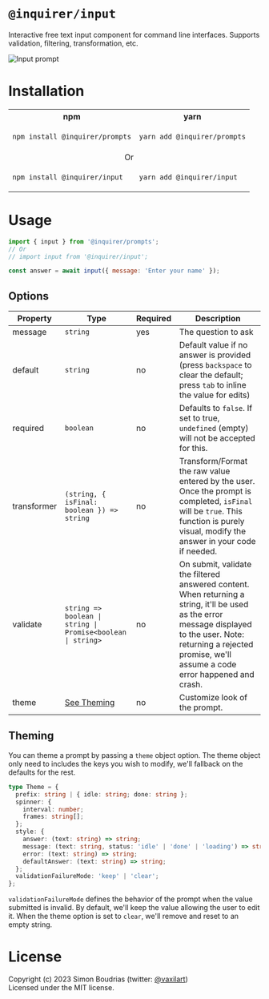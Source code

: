 # `@inquirer/input`

Interactive free text input component for command line interfaces. Supports validation, filtering, transformation, etc.

![Input prompt](https://cdn.rawgit.com/SBoudrias/Inquirer.js/28ae8337ba51d93e359ef4f7ee24e79b69898962/assets/screenshots/input.svg)

# Installation

<table>
<tr>
  <th>npm</th>
  <th>yarn</th>
</tr>
<tr>
<td>

```sh
npm install @inquirer/prompts
```

</td>
<td>

```sh
yarn add @inquirer/prompts
```

</td>
</tr>
<tr>
<td colSpan="2" align="center">Or</td>
</tr>
<tr>
<td>

```sh
npm install @inquirer/input
```

</td>
<td>

```sh
yarn add @inquirer/input
```

</td>
</tr>
</table>

# Usage

```js
import { input } from '@inquirer/prompts';
// Or
// import input from '@inquirer/input';

const answer = await input({ message: 'Enter your name' });
```

## Options

| Property    | Type                                                        | Required | Description                                                                                                                                                                                                             |
| ----------- | ----------------------------------------------------------- | -------- | ----------------------------------------------------------------------------------------------------------------------------------------------------------------------------------------------------------------------- |
| message     | `string`                                                    | yes      | The question to ask                                                                                                                                                                                                     |
| default     | `string`                                                    | no       | Default value if no answer is provided (press `backspace` to clear the default; press `tab` to inline the value for edits)                                                                                              |
| required    | `boolean`                                                   | no       | Defaults to `false`. If set to true, `undefined` (empty) will not be accepted for this.                                                                                                                                 |
| transformer | `(string, { isFinal: boolean }) => string`                  | no       | Transform/Format the raw value entered by the user. Once the prompt is completed, `isFinal` will be `true`. This function is purely visual, modify the answer in your code if needed.                                   |
| validate    | `string => boolean \| string \| Promise<boolean \| string>` | no       | On submit, validate the filtered answered content. When returning a string, it'll be used as the error message displayed to the user. Note: returning a rejected promise, we'll assume a code error happened and crash. |
| theme       | [See Theming](#Theming)                                     | no       | Customize look of the prompt.                                                                                                                                                                                           |

## Theming

You can theme a prompt by passing a `theme` object option. The theme object only need to includes the keys you wish to modify, we'll fallback on the defaults for the rest.

```ts
type Theme = {
  prefix: string | { idle: string; done: string };
  spinner: {
    interval: number;
    frames: string[];
  };
  style: {
    answer: (text: string) => string;
    message: (text: string, status: 'idle' | 'done' | 'loading') => string;
    error: (text: string) => string;
    defaultAnswer: (text: string) => string;
  };
  validationFailureMode: 'keep' | 'clear';
};
```

`validationFailureMode` defines the behavior of the prompt when the value submitted is invalid. By default, we'll keep the value allowing the user to edit it. When the theme option is set to `clear`, we'll remove and reset to an empty string.

# License

Copyright (c) 2023 Simon Boudrias (twitter: [@vaxilart](https://twitter.com/Vaxilart))<br/>
Licensed under the MIT license.
